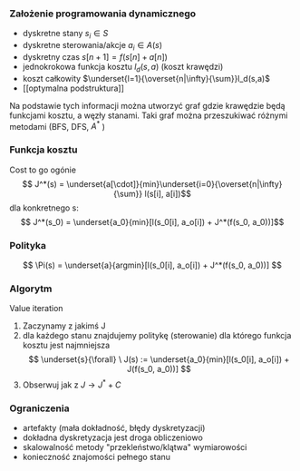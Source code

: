 ### Założenie programowania dynamicznego
- dyskretne stany $s_i \in S$
- dyskretne sterowania/akcje $a_i \in A(s)$
- dyskretny czas $s[n+1]=f(s[n] + a[n])$
- jednokrokowa funkcja kosztu $l_d(s,a)$ (koszt krawędzi)
- koszt całkowity $\underset{l=1}{\overset{n|\infty}{\sum}}l_d(s,a)$
- [[optymalna podstruktura]]

Na podstawie tych informacji można utworzyć graf gdzie krawędzie będą funkcjami kosztu, a węzły stanami.
Taki graf można przeszukiwać różnymi metodami (BFS, DFS, $A^*$ )

### Funkcja kosztu
Cost to go 
ogónie
$$ J^*(s) = \underset{a[\cdot]}{min}\underset{i=0}{\overset{n|\infty}{\sum}} l(s[i], a[i])$$
dla konkretnego s:
$$ J^*(s_0) = \underset{a_0}{min}[l(s_0[i], a_o[i]) + J^*(f(s_0, a_0))]$$

### Polityka
$$ \Pi(s) = \underset{a}{argmin}[l(s_0[i], a_o[i]) + J^*(f(s_0, a_0))] $$


### Algorytm
Value iteration
1. Zaczynamy z jakimś J
3. dla każdego stanu znajdujemy politykę (sterowanie) dla którego funkcja kosztu jest najmniejsza$$ \underset{s}{\forall} \ J(s) := \underset{a_0}{min}[l(s_0[i], a_o[i]) + J(f(s_0, a_0))] $$
4. Obserwuj jak z $J\rightarrow J^*+C$


### Ograniczenia
- artefakty (mała dokładność, błędy dyskretyzacji)
- dokładna dyskretyzacja jest droga obliczeniowo
- skalowalność metody "przekleństwo/klątwa" wymiarowości
- konieczność znajomości pełnego stanu